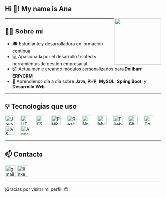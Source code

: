 <h2 align="left">Hi 👋! My name is Ana</h2>

<img align="right" height="150" src="https://media0.giphy.com/media/v1.Y2lkPTc5MGI3NjExaTlrMWp3OGEyZXp4eTU1MjY4a3RuYXRscms2cmkxZzQycHhlaGJ2ZyZlcD12MV9pbnRlcm5hbF9naWZfYnlfaWQmY3Q9Zw/13HgwGsXF0aiGY/giphy.gif" />

---

## 👩‍💻 Sobre mí

- 🎓 Estudiante y desarrolladora en formación continua  
- 💻 Apasionada por el desarrollo fronted y herramientas de gestión empresarial  
- 📦 Actualmente creando módulos personalizados para **Dolibarr ERP/CRM**  
- 🌱 Aprendiendo día a día sobre **Java**, **PHP**, **MySQL**, **Spring Boot**, y **Desarrollo Web**

---

## 💡 Tecnologías que uso

<div align="left">
  <!-- Lenguajes -->
  <img src="https://cdn.jsdelivr.net/gh/devicons/devicon/icons/javascript/javascript-original.svg" height="30" alt="JavaScript" />
  <img width="12" />
  <img src="https://cdn.jsdelivr.net/gh/devicons/devicon/icons/html5/html5-original.svg" height="30" alt="HTML5" />
  <img width="12" />
  <img src="https://cdn.jsdelivr.net/gh/devicons/devicon/icons/css3/css3-original.svg" height="30" alt="CSS3" />
  <img width="12" />
  <img src="https://cdn.jsdelivr.net/gh/devicons/devicon/icons/php/php-original.svg" height="30" alt="PHP" />

  <!-- Frameworks / Entornos -->
  <img width="12" />
  <img src="https://cdn.jsdelivr.net/gh/devicons/devicon/icons/react/react-original.svg" height="30" alt="React" />
  <img width="12" />
  <img src="https://cdn.jsdelivr.net/gh/devicons/devicon/icons/nodejs/nodejs-original.svg" height="30" alt="Node.js" />

  <!-- Bases de datos -->
  <img width="12" />
  <img src="https://cdn.jsdelivr.net/gh/devicons/devicon/icons/mysql/mysql-original.svg" height="30" alt="MySQL" />
  <img width="12" />
  <img src="https://cdn.jsdelivr.net/gh/devicons/devicon/icons/firebase/firebase-plain.svg" height="30" alt="Firebase" />

  <!-- Herramientas -->
  <img width="12" />
  <img src="https://cdn.jsdelivr.net/gh/devicons/devicon/icons/git/git-original.svg" height="30" alt="Git" />
  <img width="12" />
  <img src="https://cdn.jsdelivr.net/gh/devicons/devicon/icons/docker/docker-original.svg" height="30" alt="Docker" />
  <img width="12" />
  <img src="https://cdn.jsdelivr.net/gh/devicons/devicon/icons/vscode/vscode-original.svg" height="30" alt="VS Code" />

  <!-- Plataformas -->
  <img width="12" />
  <img src="https://cdn.jsdelivr.net/gh/devicons/devicon/icons/android/android-original.svg" height="30" alt="Android" />
</div>


---

## 📫 Contacto

<div align="left">
  <a href="mailto:Anydc30@gmail.com" target="_blank">
    <img src="https://img.shields.io/static/v1?message=Gmail&logo=gmail&label=&color=D14836&logoColor=white&labelColor=&style=for-the-badge" height="35" alt="gmail logo" />
  </a>
  <a href="http://www.linkedin.com/in/ana-diaz-carbajo-7366a9214" target="_blank">
    <img src="https://img.shields.io/static/v1?message=LinkedIn&logo=linkedin&label=&color=0077B5&logoColor=white&labelColor=&style=for-the-badge" height="35" alt="linkedin logo" />
  </a>
</div>

---

¡Gracias por visitar mi perfil! 😊
